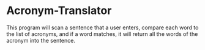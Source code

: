 # Acronym-Translator

This program will scan a sentence that a user enters, compare each word to the list of acronyms,
and if a word matches, it will return all the words of the acronym into the sentence. 
